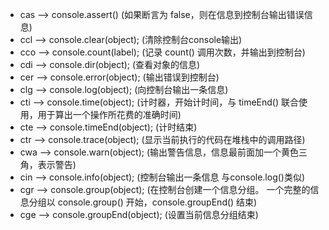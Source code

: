 - cas --> console.assert() (如果断言为 false，则在信息到控制台输出错误信息)
- ccl --> console.clear(object); (清除控制台console输出)
- cco --> console.count(label); (记录 count() 调用次数，并输出到控制台)
- cdi --> console.dir(object); (查看对象的信息)
- cer --> console.error(object); (输出错误到控制台)
- clg --> console.log(object); (向控制台输出一条信息)
- cti --> console.time(object); (计时器，开始计时间，与 timeEnd() 联合使用，用于算出一个操作所花费的准确时间)
- cte --> console.timeEnd(object); (计时结束)
- ctr --> console.trace(object); (显示当前执行的代码在堆栈中的调用路径)
- cwa --> console.warn(object); (输出警告信息，信息最前面加一个黄色三角，表示警告)
- cin --> console.info(object); (控制台输出一条信息 与console.log()类似)
- cgr --> console.group(object); (在控制台创建一个信息分组。 一个完整的信息分组以 console.group() 开始，console.groupEnd() 结束)
- cge --> console.groupEnd(object); (设置当前信息分组结束)